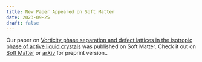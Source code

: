 ```yaml
---
title: New Paper Appeared on Soft Matter
date: 2023-09-25
draft: false
---
```


Our paper on [Vorticity phase separation and defect lattices in the isotropic phase of active liquid crystals](http://yousoftmatter.org/publication/caballero-23-vortic-phase-separ-defec-lattic/) was published on Soft Matter. Check it out on [Soft Matter](https://doi.org/10.1039/D3SM00744H) or [arXiv](https://arxiv.org/abs/2306.04526v2) for preprint version..

<!--more-->


